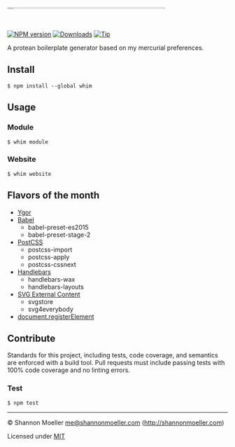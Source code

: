 <img src="https://cloud.githubusercontent.com/assets/155164/13732439/293121f0-e959-11e5-9aae-8ade3994058c.png" alt="whim" width="360" style="max-width:100%;height:1%;" />

[![NPM version][npm-img]][npm-url] [![Downloads][downloads-img]][npm-url] [![Tip][amazon-img]][amazon-url]

A protean boilerplate generator based on my mercurial preferences.

## Install

    $ npm install --global whim

## Usage

### Module

    $ whim module

### Website

    $ whim website

## Flavors of the month

- [Ygor](https://github.com/shannonmoeller/ygor)
- [Babel](https://babeljs.io)
  - babel-preset-es2015
  - babel-preset-stage-2
- [PostCSS](https://github.com/postcss/postcss)
  - postcss-import
  - postcss-apply
  - postcss-cssnext
- [Handlebars](http://handlebarsjs.com)
  - handlebars-wax
  - handlebars-layouts
- [SVG External Content](https://github.com/jonathantneal/svg4everybody)
  - svgstore
  - svg4everybody
- [document.registerElement](https://github.com/WebReflection/document-register-element)

## Contribute

Standards for this project, including tests, code coverage, and semantics are enforced with a build tool. Pull requests must include passing tests with 100% code coverage and no linting errors.

### Test

    $ npm test

----

© Shannon Moeller <me@shannonmoeller.com> (http://shannonmoeller.com)

Licensed under [MIT](http://shannonmoeller.com/mit.txt)

[amazon-img]:    https://img.shields.io/badge/amazon-tip_jar-yellow.svg?style=flat-square
[amazon-url]:    https://www.amazon.com/gp/registry/wishlist/1VQM9ID04YPC5?sort=universal-price
[downloads-img]: http://img.shields.io/npm/dm/whim.svg?style=flat-square
[npm-img]:       http://img.shields.io/npm/v/whim.svg?style=flat-square
[npm-url]:       https://npmjs.org/package/whim
